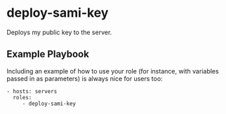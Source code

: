 deploy-sami-key
=========

Deploys my public key to the server.

Example Playbook
----------------

Including an example of how to use your role (for instance, with variables passed in as parameters) is always nice for users too:

    - hosts: servers
      roles:
         - deploy-sami-key
